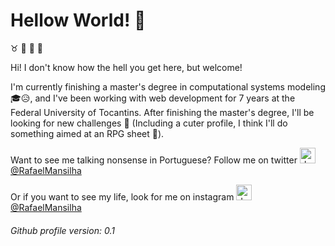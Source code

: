 # Hellow World! :wave:
:taurus: :rainbow: :space_invader: :telescope:


Hi! I don't know how the hell you get here, but welcome!

I'm currently finishing a master's degree in computational systems modeling :mortar_board::disappointed_relieved:, and I've been working with web development for 7 years at the Federal University of Tocantins. After finishing the master's degree, I'll be looking for new challenges :eyes: (Including a cuter profile, I think I'll do something aimed at an RPG sheet :crystal_ball:).

Want to see me talking nonsense in Portuguese? Follow me on twitter <a href="https://www.twitter.com/rafaelmansilha"><img src="https://user-images.githubusercontent.com/12387389/157924939-8371d7fb-03aa-4136-9fc2-c1741babe5f1.png" alt="drawing" width="25"/> @RafaelMansilha</a>

Or if you want to see my life, look for me on instagram <a href="https://www.instagram.com/rafaelmansilha"><img src="https://user-images.githubusercontent.com/12387389/157930791-551ca904-955d-4da2-88b9-4e94fc99bbf8.png" alt="drawing" width="25"/> @RafaelMansilha</a>

###### Github profile version: 0.1
